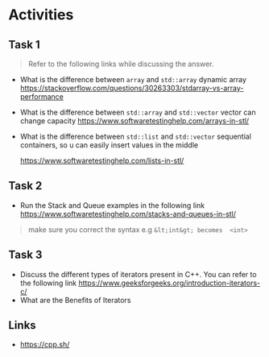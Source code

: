 # Activities

## Task 1

> Refer to the following links while discussing the answer.

- What is the difference between `array` and `std::array`
dynamic array
  https://stackoverflow.com/questions/30263303/stdarray-vs-array-performance
- What is the difference between `std::array` and `std::vector`
vector can change capacity
  https://www.softwaretestinghelp.com/arrays-in-stl/
- What is the difference between `std::list` and `std::vector`
sequential containers, so u can easily insert values in the middle

  https://www.softwaretestinghelp.com/lists-in-stl/

## Task 2

- Run the Stack and Queue examples in the following link
  https://www.softwaretestinghelp.com/stacks-and-queues-in-stl/

> make sure you correct the syntax e.g `&lt;int&gt; becomes  <int>`

## Task 3

- Discuss the different types of iterators present in C++. You can refer to the following link
  https://www.geeksforgeeks.org/introduction-iterators-c/
- What are the Benefits of Iterators

## Links

- https://cpp.sh/
